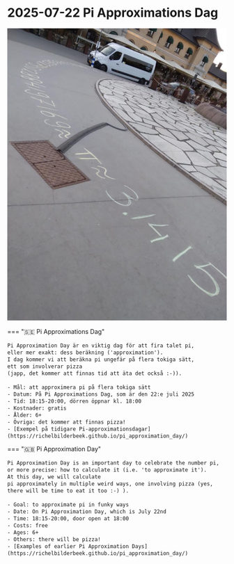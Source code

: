 # 2025-07-22 Pi Approximations Dag

![Pi Approxination Day in 2021](2021_4.jpg)

=== "🇸🇪 Pi Approximations Dag"

    Pi Approximation Day är en viktig dag för att fira talet pi,
    eller mer exakt: dess beräkning ('approximation').
    I dag kommer vi att beräkna pi ungefär på flera tokiga sätt,
    ett som involverar pizza
    (japp, det kommer att finnas tid att äta det också :-)).

    - Mål: att approximera pi på flera tokiga sätt
    - Datum: På Pi Approximations Dag, som är den 22:e juli 2025
    - Tid: 18:15-20:00, dörren öppnar kl. 18:00
    - Kostnader: gratis
    - Ålder: 6+
    - Övriga: det kommer att finnas pizza!
    - [Exempel på tidigare Pi-approximationsdagar](https://richelbilderbeek.github.io/pi_approximation_day/)

=== "🇬🇧 Pi Approximation Day"

    Pi Approximation Day is an important day to celebrate the number pi,
    or more precise: how to calculate it (i.e. 'to approximate it').
    At this day, we will calculate
    pi approximately in multiple weird ways, one involving pizza (yes,
    there will be time to eat it too :-) ).

    - Goal: to approximate pi in funky ways
    - Date: On Pi Approximation Day, which is July 22nd
    - Time: 18:15-20:00, door open at 18:00
    - Costs: free
    - Ages: 6+
    - Others: there will be pizza!
    - [Examples of earlier Pi Approximation Days](https://richelbilderbeek.github.io/pi_approximation_day/)
